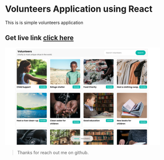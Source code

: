 # Volunteers Application using React

This is is simple volunteers application

## Get live link [click here](https://react-volunteers.netlify.app/)

![imageScreenshot](./preview.png)

> Thanks for reach out me on github.
